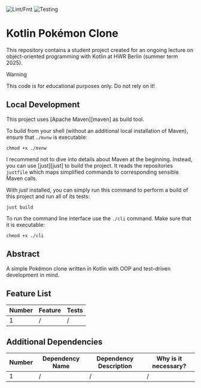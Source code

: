 ![Lint/Fmt](https://github.com/ziblic/hwr-oop-project-gruppe-3/actions/workflows/lint_and_format_kt.yml/badge.svg?branch=main)
![Testing](https://github.com/ziblic/hwr-oop-project-gruppe-3/actions/workflows/test.yml/badge.svg?branch=main)

# Kotlin Pokémon Clone

This repository contains a student project created for an ongoing lecture on object-oriented
programming with Kotlin at HWR Berlin (summer term 2025).

> [!WARNING]
> This code is for educational purposes only. Do not rely on it!

## Local Development

This project uses [Apache Maven][maven] as build tool.

To build from your shell (without an additional local installation of Maven), ensure that `./mvnw`
is executable:

```
chmod +x ./mvnw
```

I recommend not to dive into details about Maven at the beginning.
Instead, you can use [just][just] to build the project.
It reads the repositories `justfile` which maps simplified commands to corresponding sensible Maven
calls.

With _just_ installed, you can simply run this command to perform a build of this project and run
all of its tests:

```
just build
```

To run the command line interface use the `./cli` command. Make sure that it is executable:

```
chmod +x ./cli
```

## Abstract

A simple Pokémon clone written in Kotlin with OOP and test-driven development in mind.

<!-- TODO: State most important features. -->
<!-- TODO: State the most interesting problems you encountered during the project. -->

## Feature List

| Number | Feature | Tests |
|--------|---------|-------|
| 1      | /       | /     |

## Additional Dependencies

| Number | Dependency Name | Dependency Description | Why is it necessary? |
|--------|-----------------|------------------------|----------------------|
| 1      | /               | /                      | /                    |
